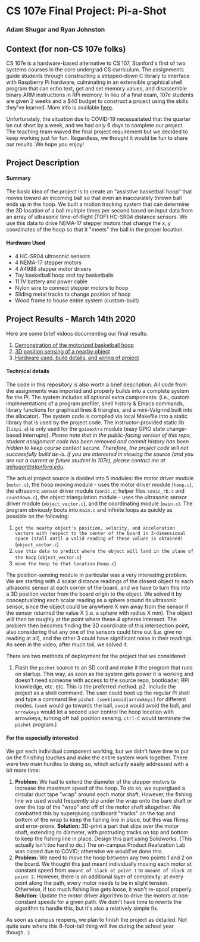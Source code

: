 # CS 107e Final Project: Pi-a-Shot
### Adam Shugar and Ryan Johnston

## Context (for non-CS 107e folks)
CS 107e is a hardware-based alternative to CS 107, Stanford's first of two systems courses in the core undergrad CS curriculum. The assignments guide students through constructing a stripped-down C library to interface with Raspberry Pi hardware, culminating in an extensible graphical shell program that can echo text, get and set memory values, and disassemble binary ARM instructions in RPi memory. In lieu of a final exam, 107e students are given 2 weeks and a $40 budget to construct a project using the skills they've learned. More info is available [here](http://cs107e.github.io/about/).

Unfortunately, the situation due to COVID-19 necessaitated that the quarter be cut short by a week, and we had only 6 days to complete our project. The teaching team waived the final project requirement but we decided to keep working just for fun. Regardless, we thought it would be fun to share our results. We hope you enjoy!

## Project Description
#### Summary
The basic idea of the project is to create an "assistive basketball hoop" that moves toward an incoming ball so that even an inaccurately thrown ball ends up in the hoop. We built a motion tracking system that can determine the 3D location of a ball multiple times per second based on input data from an array of ultrasonic time-of-flight (TOF) HC-SR04 distance sensors. We use this data to drive NEMA-17 stepper motors that change the x, y coordinates of the hoop so that it "meets" the ball in the proper location.

#### Hardware Used
* 4 HC-SR04 ultrasonic sensors
* 4 NEMA-17 stepper motors
* 4 A4988 stepper motor drivers
* Toy basketball hoop and toy basketballs
* 11.1V battery and power cable
* Nylon wire to connect stepper motors to hoop
* Sliding metal tracks to change position of hoop
* Wood frame to house entire system (custom-built)

## Project Results - March 14th 2020

Here are some brief videos documenting our final results:
1. [Demonstration of the motorized basketball hoop](https://drive.google.com/file/d/1hXNolnpdfb_8Lr7hBOtEoQXyCrvndfV1/view?usp=sharing)
2. [3D position sensing of a nearby object](https://drive.google.com/file/d/11HsTOugfwniYLjHLAmtBZrumcjuXgfk6/view?usp=sharing)
3. [Hardware used, build details, and wiring of project](https://drive.google.com/file/d/1NWbf1CsB6s67s9d4jwMaRE0bCrDz4SPi/view?usp=sharing)

#### Technical details
The code in this repository is also worth a brief description. All code from the assignments was imported and properly builds into a complete system for the Pi. The system includes all optional extra components: (i.e., custom implementations of a program profiler, shell history & Emacs commands, library functions for graphical lines & triangles, and a mini-Valgrind built into the allocator). The system code is compiled via local Makefile into a static library that is used by the project code. The instructor-provided static lib (`libpi.a`) is only used for the `gpioextra` module (easy GPIO state change-based interrupts). *Please note that in the public-facing version of this repo, student assignment code has been removed and commit history has been hidden to keep course content secure. Therefore, the project code will not successfully build as-is. If you are interested in viewing the source (and you are not a current or future student in 107e), please contact me at ashugar@stanford.edu.*

The actual project source is divided into 5 modules: the motor driver module (`motor.c`), the hoop moving module - uses the motor driver module (`hoop.c`), the ultrasonic sensor driver module (`sonic.c`; helper files `sonic_rb.c` and `countdown.c`), the object triangulation module - uses the ultrasonic sensor driver module (`object_vector.c`), and the coordinating module (`main.c`). The program obviously boots into `main.c` and infinite loops as quickly as possible on the following:

1. `get the nearby object's position, velocity, and acceleration vectors with respect to the center of the board in 3-dimensional space (stall until a valid reading of these values is obtained)` (`object_vector.c`)
2. `use this data to predict where the object will land in the plane of the hoop` (`object_vector.c`)
3. `move the hoop to that location` (`hoop.c`)

The position-sensing module in particular was a very interesting problem. We are starting with 4 scalar distance readings of the closest object to each ultrasonic sensor at each corner of the board, and we have to turn this into a 3D position vector from the board origin to the object. We solved it by conceptualizing each scalar reading as a sphere around its ultrasonic sensor, since the object could be anywhere X mm away from the sensor if the sensor returned the value X (i.e. a sphere with radius X mm). The object will then be roughly at the point where these 4 spheres intersect. The problem then becomes finding the 3D coordinate of this intersection point, also considering that any one of the sensors could time out (i.e. give no reading at all), and the other 3 could have significant noise in their readings. As seen in the video, after much toil, we solved it.

There are two methods of deployment for the project that we considered:
1. Flash the `pishot` source to an SD card and make it the program that runs on startup. This way, as soon as the system gets power it is working and doesn't need someone with access to the source repo, bootloader, RPi knowledge, etc. etc. This is the preferred method.
p2. Include the project as a shell command. The user could boot up the regular Pi shell and type a command like `pishot [seek|avoid|arrowkeys]` for different modes. (`seek` would go towards the ball, `avoid` would avoid the ball, and `arrowkeys` would let a second user control the hoop location with arrowkeys, turning off ball position sensing. `ctrl-C` would terminate the `pishot` program.)

#### For the especially interested
We got each individual component working, but we didn't have time to put on the finishing touches and make the entire system work together. There were two main hurdles to doing so, which actually easily addressed with a bit more time:
1. **Problem:** We had to extend the diameter of the stepper motors to increase the maximum speed of the hoop. To do so, we superglued a circular duct tape "wrap" around each motor shaft. However, the fishing line we used would frequently slip under the wrap onto the bare shaft or over the top of the "wrap" and off of the motor shaft altogether. We combatted this by supergluing cardboard "tracks" on the top and bottom of the wrap to keep the fishing line in place, but this was flimsy and error-prone. **Solution:** 3D-print a part that slips over the motor shaft, extending its diameter, with protruding tracks on top and bottom to keep the fishing line in place. Design this part using Solidworks. (This actually isn't too hard to do.) The on-campus Product Realization Lab was closed due to COVID; otherwise we would've done this.
2. **Problem:** We need to move the hoop between any two points 1 and 2 on the board. We thought this just meant individually moving each motor at constant speed from `amount of slack at point 1` to `amount of slack at point 2`. However, there is an additional layer of complexity: at every point along the path, every motor needs to be in slight tension. Otherwise, if too much fishing line gets loose, it won't re-spool properly. **Solution:** Update the motor driver algorithm to drive the motors at non-constant speeds for a given path. We didn't have time to rewrite the algorithm to handle this, but it's also a relatively simple fix.

As soon as campus reopens, we plan to finish the project as detailed. Not quite sure where this 8-foot-tall thing will live during the school year though. :)
